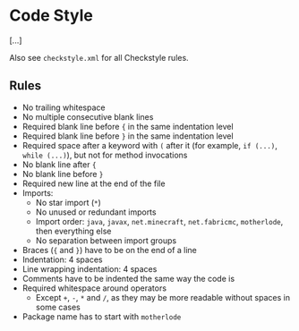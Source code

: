# Code Style
[...]

Also see `checkstyle.xml` for all Checkstyle rules.

## Rules
- No trailing whitespace
- No multiple consecutive blank lines
- Required blank line before `{` in the same indentation level
- Required blank line before `}` in the same indentation level
- Required space after a keyword with `(` after it (for example, `if (...)`, `while (...)`), but not for method invocations
- No blank line after `{`
- No blank line before `}`
- Required new line at the end of the file
- Imports:
  - No star import (`*`)
  - No unused or redundant imports
  - Import order: `java`, `javax`, `net.minecraft`, `net.fabricmc`, `motherlode`, then everything else
  - No separation between import groups
- Braces (`{` and `}`) have to be on the end of a line
- Indentation: 4 spaces
- Line wrapping indentation: 4 spaces
- Comments have to be indented the same way the code is
- Required whitespace around operators
  - Except `+`, `-`, `*` and `/`, as they may be more readable without spaces in some cases
- Package name has to start with `motherlode`
